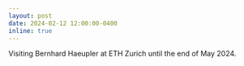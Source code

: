 ```yaml
---
layout: post
date: 2024-02-12 12:00:00-0400
inline: true
---
```


Visiting Bernhard Haeupler at ETH Zurich until the end of May 2024.

